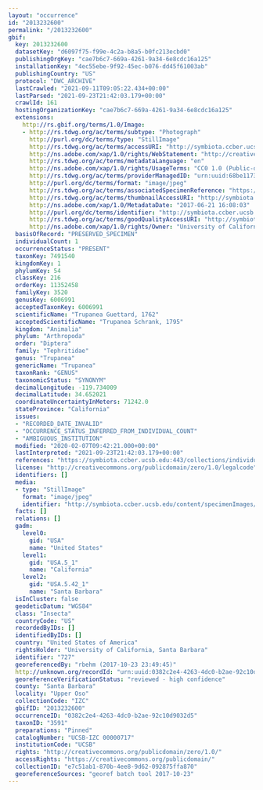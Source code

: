 ```yaml
---
layout: "occurrence"
id: "2013232600"
permalink: "/2013232600"
gbif:
  key: 2013232600
  datasetKey: "d6097f75-f99e-4c2a-b8a5-b0fc213ecbd0"
  publishingOrgKey: "cae7b6c7-669a-4261-9a34-6e8cdc16a125"
  installationKey: "4ec55ebe-9f92-45ec-b076-dd45f61003ab"
  publishingCountry: "US"
  protocol: "DWC_ARCHIVE"
  lastCrawled: "2021-09-11T09:05:22.434+00:00"
  lastParsed: "2021-09-23T21:42:03.179+00:00"
  crawlId: 161
  hostingOrganizationKey: "cae7b6c7-669a-4261-9a34-6e8cdc16a125"
  extensions:
    http://rs.gbif.org/terms/1.0/Image:
    - http://rs.tdwg.org/ac/terms/subtype: "Photograph"
      http://purl.org/dc/terms/type: "StillImage"
      http://rs.tdwg.org/ac/terms/accessURI: "http://symbiota.ccber.ucsb.edu/content/specimenImages/UCSB_IZC/UCSB-IZC00000/UCSB-IZC_00000717_1498086483_lg.jpg"
      http://ns.adobe.com/xap/1.0/rights/WebStatement: "http://creativecommons.org/publicdomain/zero/1.0/"
      http://rs.tdwg.org/ac/terms/metadataLanguage: "en"
      http://ns.adobe.com/xap/1.0/rights/UsageTerms: "CC0 1.0 (Public-domain)"
      http://rs.tdwg.org/ac/terms/providerManagedID: "urn:uuid:68be1173-f0a6-49e0-a0cd-655db0d744cb"
      http://purl.org/dc/terms/format: "image/jpeg"
      http://rs.tdwg.org/ac/terms/associatedSpecimenReference: "https://symbiota.ccber.ucsb.edu:443/collections/individual/index.php?occid=727"
      http://rs.tdwg.org/ac/terms/thumbnailAccessURI: "http://symbiota.ccber.ucsb.edu/content/specimenImages/UCSB_IZC/UCSB-IZC00000/UCSB-IZC_00000717_1498086483_tn.jpg"
      http://ns.adobe.com/xap/1.0/MetadataDate: "2017-06-21 16:08:03"
      http://purl.org/dc/terms/identifier: "http://symbiota.ccber.ucsb.edu/content/specimenImages/UCSB_IZC/UCSB-IZC00000/UCSB-IZC_00000717_1498086483_lg.jpg"
      http://rs.tdwg.org/ac/terms/goodQualityAccessURI: "http://symbiota.ccber.ucsb.edu/content/specimenImages/UCSB_IZC/UCSB-IZC00000/UCSB-IZC_00000717_1498086483.jpg"
      http://ns.adobe.com/xap/1.0/rights/Owner: "University of California, Santa Barbara"
  basisOfRecord: "PRESERVED_SPECIMEN"
  individualCount: 1
  occurrenceStatus: "PRESENT"
  taxonKey: 7491540
  kingdomKey: 1
  phylumKey: 54
  classKey: 216
  orderKey: 11352458
  familyKey: 3520
  genusKey: 6006991
  acceptedTaxonKey: 6006991
  scientificName: "Trupanea Guettard, 1762"
  acceptedScientificName: "Trupanea Schrank, 1795"
  kingdom: "Animalia"
  phylum: "Arthropoda"
  order: "Diptera"
  family: "Tephritidae"
  genus: "Trupanea"
  genericName: "Trupanea"
  taxonRank: "GENUS"
  taxonomicStatus: "SYNONYM"
  decimalLongitude: -119.734009
  decimalLatitude: 34.652021
  coordinateUncertaintyInMeters: 71242.0
  stateProvince: "California"
  issues:
  - "RECORDED_DATE_INVALID"
  - "OCCURRENCE_STATUS_INFERRED_FROM_INDIVIDUAL_COUNT"
  - "AMBIGUOUS_INSTITUTION"
  modified: "2020-02-07T09:42:21.000+00:00"
  lastInterpreted: "2021-09-23T21:42:03.179+00:00"
  references: "https://symbiota.ccber.ucsb.edu:443/collections/individual/index.php?occid=727"
  license: "http://creativecommons.org/publicdomain/zero/1.0/legalcode"
  identifiers: []
  media:
  - type: "StillImage"
    format: "image/jpeg"
    identifier: "http://symbiota.ccber.ucsb.edu/content/specimenImages/UCSB_IZC/UCSB-IZC00000/UCSB-IZC_00000717_1498086483_lg.jpg"
  facts: []
  relations: []
  gadm:
    level0:
      gid: "USA"
      name: "United States"
    level1:
      gid: "USA.5_1"
      name: "California"
    level2:
      gid: "USA.5.42_1"
      name: "Santa Barbara"
  isInCluster: false
  geodeticDatum: "WGS84"
  class: "Insecta"
  countryCode: "US"
  recordedByIDs: []
  identifiedByIDs: []
  country: "United States of America"
  rightsHolder: "University of California, Santa Barbara"
  identifier: "727"
  georeferencedBy: "rbehm (2017-10-23 23:49:45)"
  http://unknown.org/recordId: "urn:uuid:0382c2e4-4263-4dc0-b2ae-92c10d9032d5"
  georeferenceVerificationStatus: "reviewed - high confidence"
  county: "Santa Barbara"
  locality: "Upper Oso"
  collectionCode: "IZC"
  gbifID: "2013232600"
  occurrenceID: "0382c2e4-4263-4dc0-b2ae-92c10d9032d5"
  taxonID: "3591"
  preparations: "Pinned"
  catalogNumber: "UCSB-IZC 00000717"
  institutionCode: "UCSB"
  rights: "http://creativecommons.org/publicdomain/zero/1.0/"
  accessRights: "https://creativecommons.org/publicdomain/"
  collectionID: "e7c51ab1-870b-4ee8-9d62-092875ffa870"
  georeferenceSources: "georef batch tool 2017-10-23"
---
```

